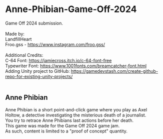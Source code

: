 # Anne-Phibian-Game-Off-2024 <br />
Game Off 2024 submission. <br />
<br />
Made by: <br />
LandfillHeart <br />
Froo.gss - https://www.instagram.com/froo.gss/ <br />
<br />
Additional Credits: <br />
C-64 Font: https://jamiecross.itch.io/c-64-font-free <br />
Typewriter Font: https://www.1001fonts.com/breamcatcher-font.html <br />
Adding Unity project to GitHub: https://gamedevstash.com/create-github-repo-for-existing-unity-projects/ <br />
<br />
## Anne Phibian <br />
Anne Phibian is a short point-and-click game where you play as Axel Holtow, a detective investigating the misterious death of a journalist. <br />
You try to retrace Anne Phibians last actions before her death. <br />
This game was made for the Game Off 2024 game jam. <br />
As such, content is limited to a "proof of concept" quantity. <br />
